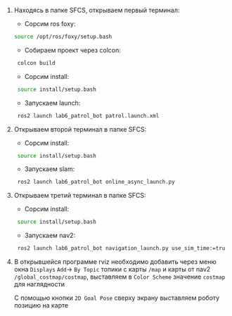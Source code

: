 1. Находясь в папке SFCS, открываем первый терминал:
   - Сорсим ros foxy:
   ```bash
   source /opt/ros/foxy/setup.bash
   ```
   - Собираем проект через colcon:
   ```bash
    colcon build
   ```
   - Сорсим install:
   ```bash
    source install/setup.bash
   ```
   - Запускаем launch:
   ```bash
    ros2 launch lab6_patrol_bot patrol.launch.xml
   ```
   

2. Открываем второй терминал в папке SFCS:
   - Сорсим install:
   ```bash
    source install/setup.bash
   ```
   - Запускаем slam:
   ```bash
    ros2 launch lab6_patrol_bot online_async_launch.py
   ```


3. Открываем третий терминал в папке SFCS:
   - Сорсим install:
   ```bash
    source install/setup.bash
   ```
   - Запускаем nav2:
   ```bash
    ros2 launch lab6_patrol_bot navigation_launch.py use_sim_time:=true
   ```


4. В открывшейся программе rviz необходимо добавить через меню окна `Displays` `Add`-> `By Topic` топики с карты `/map` и карты от nav2 `/global_costmap/costmap`, выставляем в `Color Scheme` 
   значение `costmap` для наглядности

   С помощью кнопки `2D Goal Pose` сверху экрану выставляем роботу позицию на карте 
